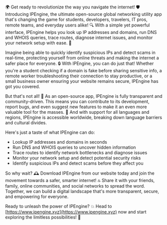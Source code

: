 🌍 Get ready to revolutionize the way you navigate the internet! 🛡️ Introducing IPEngine, the ultimate open-source global networking utility app that's changing the game for students, developers, travelers, IT pros, remote teams, and everyday users alike! 🔍 With a simple yet powerful interface, IPEngine helps you look up IP addresses and domains, run DNS and WHOIS queries, trace routes, diagnose internet issues, and monitor your network setup with ease. 📡

Imagine being able to quickly identify suspicious IPs and detect scams in real-time, protecting yourself from online threats and making the internet a safer place for everyone. 🔒 With IPEngine, you can do just that! Whether you're a student checking if a domain is fake before sharing sensitive info, a remote worker troubleshooting their connection to stay productive, or a small business owner ensuring your website remains secure, IPEngine has got you covered.

But that's not all! 🚀 As an open-source app, IPEngine is fully transparent and community-driven. This means you can contribute to its development, report bugs, and even suggest new features to make it an even more valuable tool for the masses. 💪 And with support for all languages and regions, IPEngine is accessible worldwide, breaking down language barriers and cultural divides.

Here's just a taste of what IPEngine can do:

* Lookup IP addresses and domains in seconds
* Run DNS and WHOIS queries to uncover hidden information
* Trace routes to identify network bottlenecks and diagnose issues
* Monitor your network setup and detect potential security risks
* Identify suspicious IPs and detect scams before they affect you

So why wait? 🕰️ Download IPEngine from our website today and join the movement towards a safer, smarter internet! 🔝 Share it with your friends, family, online communities, and social networks to spread the word. Together, we can build a digital landscape that's more transparent, secure, and empowering for everyone.

Ready to unleash the power of IPEngine? 💥 Head to [https://www.ipengine.xyz](https://www.ipengine.xyz) now and start exploring the limitless possibilities! 🚀